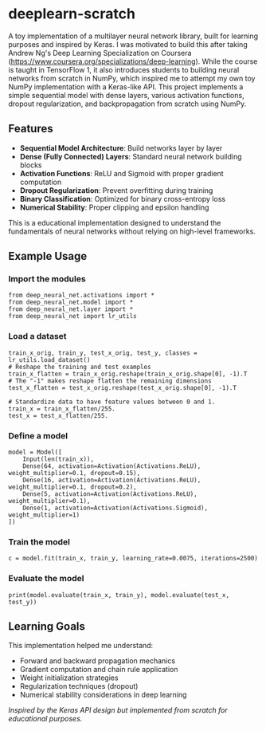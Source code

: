 # deeplearn-scratch

A toy implementation of a multilayer neural network library, built for learning purposes and inspired by Keras. I was motivated to build this after taking Andrew Ng's Deep Learning Specialization on Coursera (https://www.coursera.org/specializations/deep-learning). While the course is taught in TensorFlow 1, it also introduces students to building neural networks from scratch in NumPy, which inspired me to attempt my own toy NumPy implementation with a Keras-like API.
This project implements a simple sequential model with dense layers, various activation functions, dropout regularization, and backpropagation from scratch using NumPy.
## Features

- **Sequential Model Architecture**: Build networks layer by layer
- **Dense (Fully Connected) Layers**: Standard neural network building blocks
- **Activation Functions**: ReLU and Sigmoid with proper gradient computation
- **Dropout Regularization**: Prevent overfitting during training
- **Binary Classification**: Optimized for binary cross-entropy loss
- **Numerical Stability**: Proper clipping and epsilon handling

This is a educational implementation designed to understand the fundamentals of neural networks without relying on high-level frameworks.

## Example Usage

### Import the modules
```python3
from deep_neural_net.activations import *
from deep_neural_net.model import *
from deep_neural_net.layer import *
from deep_neural_net import lr_utils
```

### Load a dataset
```python3
train_x_orig, train_y, test_x_orig, test_y, classes = lr_utils.load_dataset()
# Reshape the training and test examples 
train_x_flatten = train_x_orig.reshape(train_x_orig.shape[0], -1).T   # The "-1" makes reshape flatten the remaining dimensions
test_x_flatten = test_x_orig.reshape(test_x_orig.shape[0], -1).T

# Standardize data to have feature values between 0 and 1.
train_x = train_x_flatten/255.
test_x = test_x_flatten/255.
```

### Define a model
```python3
model = Model([
    Input(len(train_x)),
    Dense(64, activation=Activation(Activations.ReLU), weight_multiplier=0.1, dropout=0.15),
    Dense(16, activation=Activation(Activations.ReLU), weight_multiplier=0.1, dropout=0.2),
    Dense(5, activation=Activation(Activations.ReLU), weight_multiplier=0.1),
    Dense(1, activation=Activation(Activations.Sigmoid), weight_multiplier=1)
])
```

### Train the model
```python3
c = model.fit(train_x, train_y, learning_rate=0.0075, iterations=2500)
```

### Evaluate the model
```python3
print(model.evaluate(train_x, train_y), model.evaluate(test_x, test_y))
```

## Learning Goals

This implementation helped me understand:
- Forward and backward propagation mechanics
- Gradient computation and chain rule application
- Weight initialization strategies
- Regularization techniques (dropout)
- Numerical stability considerations in deep learning

*Inspired by the Keras API design but implemented from scratch for educational purposes.*